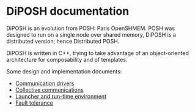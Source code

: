 # DiPOSH documentation

DiPOSH is an evolution from POSH: Paris OpenSHMEM. POSH was designed to run on a single node over shared memory, DiPOSH is a distributed version; hence Distributed POSH.

DiPOSH is written in C++, trying to take advantage of an object-oriented architecture for composability and of templates. 

Some design and implementation documents:
* [Communication drivers](communication_drivers.md)
* [Collective communications](collective_communications.md)
* [Launcher and run-time environment](rte.md)
* [Fault tolerance](ft_cl.md)